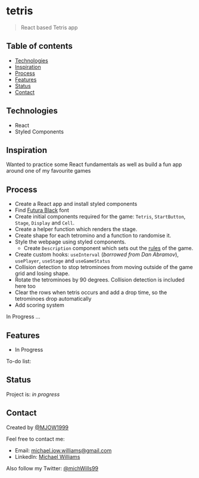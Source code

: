 # tetris

> React based Tetris app

## Table of contents

- [Technologies](#technologies)
- [Inspiration](#inspiration)
- [Process](#process)
- [Features](#features)
- [Status](#status)
- [Contact](#contact)

## Technologies

- React
- Styled Components

## Inspiration

Wanted to practice some React fundamentals as well as build a fun app around one of my favourite games

## Process

- Create a React app and install styled components
- Find [Futura Black](https://fontsgeek.com/fonts/Futura-Black) font
- Create initial components required for the game: `Tetris`, `StartButton`, `Stage`, `Display` and `Cell`.
- Create a helper function which renders the stage.
- Create shape for each tetromino and a function to randomise it.
- Style the webpage using styled components.
  - Create `Description` component which sets out the [rules](https://www.interaction-design.org/literature/article/a-game-explained-an-example-of-a-single-game-and-how-it-meets-the-rules-of-fun#:~:text=as%20you%20can.-,Rules,needed%20structure%20to%20our%20play.) of the game.
- Create custom hooks: `useInterval` (_borrowed from Dan Abramov_), `usePlayer`, `useStage` and `useGameStatus`
- Collision detection to stop tetrominoes from moving outside of the game grid and losing shape.
- Rotate the tetrominoes by 90 degrees. Collision detection is included here too
- Clear the rows when tetris occurs and add a drop time, so the tetrominoes drop automatically
- Add scoring system

In Progress ...

## Features

- In Progress

To-do list:

## Status

Project is: _in progress_

## Contact

Created by [@MJOW1999](https://github.com/MJOW1999)

Feel free to contact me:

- Email: michael.jow.williams@gmail.com
- LinkedIn: [Michael Williams](https://www.linkedin.com/in/michael-williams-17a9b81a0)

Also follow my Twitter: [@michWills99](https://twitter.com/michWills99)
